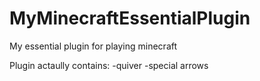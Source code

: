 # MyMinecraftEssentialPlugin
My essential plugin for playing minecraft

Plugin actaully contains:
-quiver
-special arrows
